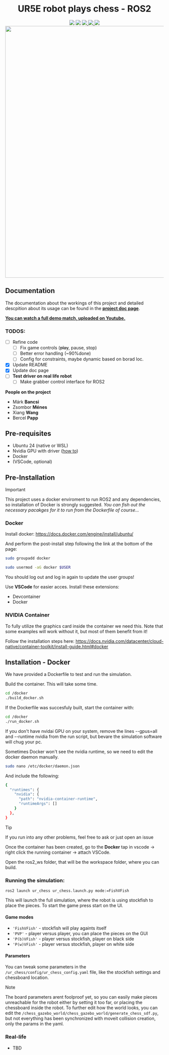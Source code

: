 <p align="center">
  <h1 align="center">UR5E robot plays chess - ROS2</h1>
  <p align="center">
    <img src="https://img.shields.io/badge/python-3.12-blue"/>
    <img src="https://img.shields.io/badge/ROS2-%20Jazzy-blue?logo=ros&logoColor=white" />
    <a href="https://mizo330.github.io/UR5_plays_chess_ROS2/">
      <img src="https://img.shields.io/badge/%20Pages-Documentation-181717?logo=github&logoColor=white&labelColor=gray&color=blue"/>
    </a>
    <a href="https://www.youtube.com/watch?v=9IK0mxdCMDk">
       <img src="https://img.shields.io/badge/YouTube-Demo%20Video-red?logo=youtube&style=flat" />
    </a>
    <a href="LICENSE">
    <img src="https://img.shields.io/badge/license-MIT-purple"/>
    </a>
    <img src="/media/demo.gif" width="800" />
  </p>
</p>


## Documentation

The documentation about the workings of this project and detailed descpition about its usage can be found in the **[project doc page](https://mizo330.github.io/UR5_plays_chess_ROS2/)**.

**<u>You can watch a full demo match, uploaded on [Youtube](https://www.youtube.com/watch?v=9IK0mxdCMDk).</u>**


### TODOS:
- [ ] Refine code
  - [ ] Fix game controls (~~play~~, pause, stop)
  - [ ] Better error handling (~90%done)
  - [ ] Config for constraints, maybe dynamic based on borad loc.
- [x] Update README
- [x] Update doc page
- [ ] **Test driver on real life robot**
  - [ ] Make grabber control interface for ROS2

**People on the project**
- Márk **Bancsi**
- Zsombor **Ménes**
- Xiang **Wang**
- Bercel **Papp**

## Pre-requisites
- Ubuntu 24 (native or WSL)
- Nvidia GPU with driver ([how to](https://documentation.ubuntu.com/server/how-to/graphics/install-nvidia-drivers/index.html))
- Docker
- (VSCode, optional)

## Pre-Installation 

>[!IMPORTANT]
>This project uses a docker enviroment to run ROS2 and any dependencies, so installation of Docker is strongly suggested.
> *You can fish out the necessary pacakges for it to run from the Dockerfile of course...*

### Docker

Install docker: https://docs.docker.com/engine/install/ubuntu/

And perform the post-install step following the link at the bottom of the page:

```bash
sudo groupadd docker
```

```bash
sudo usermod -aG docker $USER
```
You should log out and log in again to update the user groups!

Use **VSCode** for easier acces. Install these extensions:
- Devcontainer
- Docker

### NVIDIA Container

To fully utilize the graphics card inside the container we need this. Note that some examples will work without it, but most of them benefit from it!

Follow the installation steps here:
https://docs.nvidia.com/datacenter/cloud-native/container-toolkit/install-guide.html#docker


## Installation - Docker

We have provided a Dockerfile to test and run the simulation. 

Build the container. This will take some time.
```bash
cd /docker
./build_docker.sh
```

If the Dockerfile was succesfuly built, start the container with:

```bash
cd /docker
./run_docker.sh
```

If you don't have nvidai GPU on your system, remove the lines --gpus=all and --runtime nvidia from the run script, but bevare the simulation software will chug your pc.

Sometimes Docker won't see the nvidia runtime, so we need to edit the docker daemon manually.
```bash
sudo nano /etc/docker/daemon.json
```
And include the following:
```bash
{
  "runtimes": {
    "nvidia": {
      "path": "nvidia-container-runtime",
      "runtimeArgs": []
    }
  },
}
```

>[!TIP]
>If you run into any other problems, feel free to ask or just open an issue

Once the container has been created, go to the **Docker** tap in vscode -> right click the running container -> attach VSCode.

Open the ros2_ws folder, that will be the workspace folder, where you can build.

### Running the simulation:

```
ros2 launch ur_chess ur_chess.launch.py mode:=FishVFish
```

This will launch the full simulation, where the robot is using stockfish to place the pieces. To start the game press start on the UI.

#### Game modes

- `'FishVFish'` - stockfish will play againts itself
-  `'PVP'` - player versus player, you can place the pieces on the GUI
- `'P(b)VFish'` - player versus stockfish, player on black side
- `'P(w)VFish'` - player versus stockfish, player on white side

#### Parameters
You can tweak some parameters in the `/ur_chess/config/ur_chess_config.yaml` file, like the stockfish settings and chessboard location.

>[!NOTE]
>The board parameters arent foolproof yet, so you can easily make pieces unreachable for the robot either by setting it too far, or placing the chessboard inside the robot.
>To further edit how the world looks, you can edit the `/chess_gazebo_world/chess_gazebo_world/generate_chess_sdf.py`, but not everything has been synchronized with moveit collision creation, only the params in the yaml.

### Real-life
- TBD
